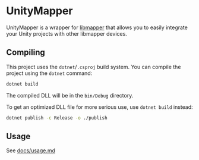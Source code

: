 # UnityMapper

UnityMapper is a wrapper for [libmapper](https://github.com/libmapper/libmapper) that allows you to easily integrate your
Unity projects with other libmapper devices.

## Compiling
This project uses the `dotnet`/`.csproj` build system. You can compile the project using the `dotnet` command:

```bash
dotnet build
```
The compiled DLL will be in the `bin/Debug` directory.

To get an optimized DLL file for more serious use, use `dotnet build` instead:
```bash
dotnet publish -c Release -o ./publish
```


## Usage
See [docs/usage.md](docs/usage.md)